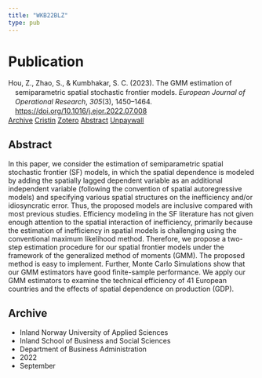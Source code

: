 ```yaml
---
title: "WKB22BLZ"
type: pub
---
```

<h1>Publication</h1>
<article id="csl-bib-container-WKB22BLZ" class="csl-bib-container">
  <div class="csl-bib-body" style="line-height: 1.35; padding-left: 1em; text-indent:-1em;">
  <div class="csl-entry">Hou, Z., Zhao, S., &amp; Kumbhakar, S. C. (2023). The GMM estimation of semiparametric spatial stochastic frontier models. <i>European Journal of Operational Research</i>, <i>305</i>(3), 1450&#x2013;1464. <a href="https://doi.org/10.1016/j.ejor.2022.07.008">https://doi.org/10.1016/j.ejor.2022.07.008</a></div>
</div>
  <div class="csl-bib-buttons">
    <a href="#taxonomy-article-WKB22BLZ" class="csl-bib-button">Archive</a>
    <a href="https://app.cristin.no/results/show.jsf?id=2050281" alt="Cristin URL" class="csl-bib-button">Cristin</a>
    <a href="http://zotero.org/groups/5402882/items/WKB22BLZ" alt="Zotero URL" class="csl-bib-button">Zotero</a>
    <a href="#abstract-article-WKB22BLZ" class="csl-bib-button">Abstract</a>
    <a href="https://doi.org/10.1016/j.ejor.2022.07.008" class="csl-bib-button">Unpaywall</a>
  </div>
  <div id="csl-bib-meta-container-WKB22BLZ"></div>
</article>
<div id="csl-bib-meta-WKB22BLZ" class="csl-bib-meta">
  <article id="abstract-article-WKB22BLZ" class="abstract-article">
    <h1>Abstract</h1>
    In this paper, we consider the estimation of semiparametric spatial stochastic frontier (SF) models, in which the spatial dependence is modeled by adding the spatially lagged dependent variable as an additional independent variable (following the convention of spatial autoregressive models) and specifying various spatial structures on the inefficiency and/or idiosyncratic error. Thus, the proposed models are inclusive compared with most previous studies. Efficiency modeling in the SF literature has not given enough attention to the spatial interaction of inefficiency, primarily because the estimation of inefficiency in spatial models is challenging using the conventional maximum likelihood method. Therefore, we propose a two-step estimation procedure for our spatial frontier models under the framework of the generalized method of moments (GMM). The proposed method is easy to implement. Further, Monte Carlo Simulations show that our GMM estimators have good finite-sample performance. We apply our GMM estimators to examine the technical efficiency of 41 European countries and the effects of spatial dependence on production (GDP).
  </article>
  <article id="taxonomy-article-WKB22BLZ" class="taxonomy-article">
    <h1>Archive</h1>
    <ul>
      <li>Inland Norway University of Applied Sciences</li>
      <li>Inland School of Business and Social Sciences</li>
      <li>Department of Business Administration</li>
      <li>2022</li>
      <li>September</li>
    </ul>
  </article>
</div>
